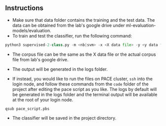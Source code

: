 ## Instructions

- Make sure that data folder contains the training and the test data. The data can be obtained from the lab's google drive under ml-evaluation-models/evaluation.
- To train and test the classifier, run the following command:
```python
python3 supervised-2-class.py -m <nb|svm> -x <X data file> -y <y data file> -c <corpus file> -v <tfidf|ngrams> -n <1|2>
```
- The corpus file can be the same as the X data file or the actual corpus file from lab's google drive. 
- The output will be generated in the logs folder.

- If instead, you would like to run the files on PACE cluster, `ssh` into the login node, and follow these commands from the `code` folder of the project after editing the pace script as you like. The logs by default will be generated in the logs folder and the terminal output will be available at the root of your login node.


```
qsub pace_script.pbs
```
- The classifier will be saved in the project directory.


